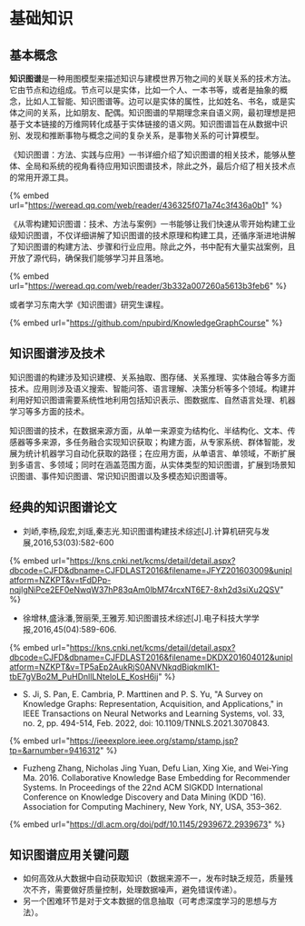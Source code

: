 # 基础知识

## 基本概念

**知识图谱**是一种用图模型来描述知识与建模世界万物之间的关联关系的技术方法。它由节点和边组成。节点可以是实体，比如一个人、一本书等，或者是抽象的概念，比如人工智能、知识图谱等。边可以是实体的属性，比如姓名、书名，或是实体之间的关系，比如朋友、配偶。知识图谱的早期理念来自语义网，最初理想是把基于文本链接的万维网转化成基于实体链接的语义网。知识图谱旨在从数据中识别、发现和推断事物与概念之间的复杂关系，是事物关系的可计算模型。

《知识图谱：方法、实践与应用》一书详细介绍了知识图谱的相关技术，能够从整体、全局和系统的视角看待应用知识图谱技术，除此之外，最后介绍了相关技术点的常用开源工具。

{% embed url="https://weread.qq.com/web/reader/436325f071a74c3f436a0b1" %}

《从零构建知识图谱：技术、方法与案例》一书能够让我们快速从零开始构建工业级知识图谱，不仅详细讲解了知识图谱的技术原理和构建工具，还循序渐进地讲解了知识图谱的构建方法、步骤和行业应用。除此之外，书中配有大量实战案例，且开放了源代码，确保我们能够学习并且落地。

{% embed url="https://weread.qq.com/web/reader/3b332a007260a5613b3feb6" %}

或者学习东南大学《知识图谱》研究生课程。

{% embed url="https://github.com/npubird/KnowledgeGraphCourse" %}

## 知识图谱涉及技术

知识图谱的构建涉及知识建模、关系抽取、图存储、关系推理、实体融合等多方面技术。应用则涉及语义搜索、智能问答、语言理解、决策分析等多个领域。构建并利用好知识图谱需要系统性地利用包括知识表示、图数据库、自然语言处理、机器学习等多方面的技术。

知识图谱的技术，在数据来源方面，从单一来源变为结构化、半结构化、文本、传感器等多来源，多任务融合实现知识获取；构建方面，从专家系统、群体智能，发展为统计机器学习自动化获取的路径；在应用方面，从单语言、单领域，不断扩展到多语言、多领域；同时在涵盖范围方面，从实体类型的知识图谱，扩展到场景知识图谱、事件知识图谱、常识知识图谱以及多模态知识图谱等。

## 经典的知识图谱论文

* 刘峤,李杨,段宏,刘瑶,秦志光.知识图谱构建技术综述[J].计算机研究与发展,2016,53(03):582-600

{% embed url="https://kns.cnki.net/kcms/detail/detail.aspx?dbcode=CJFD&dbname=CJFDLAST2016&filename=JFYZ201603009&uniplatform=NZKPT&v=tFdDPp-nqjlgNiPce2EF0eNwqW37hP83qAm0lbM74rcxNT6E7-8xh2d3siXu2QSV" %}

* 徐增林,盛泳潘,贺丽荣,王雅芳.知识图谱技术综述[J].电子科技大学学报,2016,45(04):589-606.

{% embed url="https://kns.cnki.net/kcms/detail/detail.aspx?dbcode=CJFD&dbname=CJFDLAST2016&filename=DKDX201604012&uniplatform=NZKPT&v=TP5aEp2AukRjS0ANVNkqdBiqkmIK1-tbE7gVBo2M_PuHDnllLNteloLE_KosH6ij" %}

* S. Ji, S. Pan, E. Cambria, P. Marttinen and P. S. Yu, "A Survey on Knowledge Graphs: Representation, Acquisition, and Applications," in IEEE Transactions on Neural Networks and Learning Systems, vol. 33, no. 2, pp. 494-514, Feb. 2022, doi: 10.1109/TNNLS.2021.3070843.

{% embed url="https://ieeexplore.ieee.org/stamp/stamp.jsp?tp=&arnumber=9416312" %}

* Fuzheng Zhang, Nicholas Jing Yuan, Defu Lian, Xing Xie, and Wei-Ying Ma. 2016. Collaborative Knowledge Base Embedding for Recommender Systems. In Proceedings of the 22nd ACM SIGKDD International Conference on Knowledge Discovery and Data Mining (KDD '16). Association for Computing Machinery, New York, NY, USA, 353–362.

{% embed url="https://dl.acm.org/doi/pdf/10.1145/2939672.2939673" %}

## 知识图谱应用关键问题

* 如何高效从大数据中自动获取知识（数据来源不一，发布时缺乏规范，质量残次不齐，需要做好质量控制，处理数据噪声，避免错误传递）。
* 另一个困难环节是对于文本数据的信息抽取（可考虑深度学习的思想与方法）。
